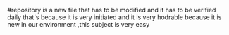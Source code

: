 #repository is a new file that has to be modified and it has to be verified daily that's because it is very initiated and it is very hodrable because it is new in our environment ,this subject is very easy
